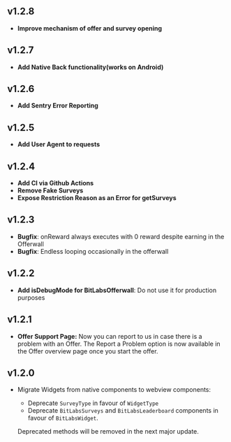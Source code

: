 ## v1.2.8

- **Improve mechanism of offer and survey opening**

## v1.2.7

- **Add Native Back functionality(works on Android)**

## v1.2.6

- **Add Sentry Error Reporting**

## v1.2.5

- **Add User Agent to requests**

## v1.2.4

- **Add CI via Github Actions**
- **Remove Fake Surveys**
- **Expose Restriction Reason as an Error for getSurveys**

## v1.2.3

- **Bugfix**: onReward always executes with 0 reward despite earning in the Offerwall
- **Bugfix**: Endless looping occasionally in the offerwall

## v1.2.2

- **Add isDebugMode for BitLabsOfferwall**: Do not use it for production purposes

## v1.2.1

- **Offer Support Page:** Now you can report to us in case there is a problem with an Offer. The Report a Problem option is now available in the Offer overview page once you start the offer.

## v1.2.0

- Migrate Widgets from native components to webview components:

  - Deprecate `SurveyType` in favour of `WidgetType`
  - Deprecate `BitLabsSurveys` and `BitLabsLeaderboard` components in favour of `BitLabsWidget`.

  Deprecated methods will be removed in the next major update.
